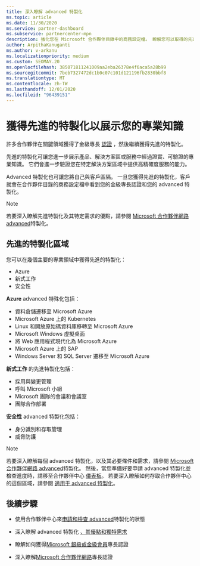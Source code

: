 ```yaml
---
title: 深入瞭解 advanced 特製化
ms.topic: article
ms.date: 11/30/2020
ms.service: partner-dashboard
ms.subservice: partnercenter-mpn
description: 強化您在 Microsoft 合作夥伴目錄中的商務設定檔。 瞭解您可以取得的先進特製化，以及您現有的金級和銀級專長認證。
author: ArpithaKanuganti
ms.author: v-arkanu
ms.localizationpriority: medium
ms.custom: SEOMAY.20
ms.openlocfilehash: 385071811241009aa2eba26378e4f6aca5a28b99
ms.sourcegitcommit: 7beb7327472dc1b0c07c101d121196fb2830bbf8
ms.translationtype: MT
ms.contentlocale: zh-TW
ms.lasthandoff: 12/01/2020
ms.locfileid: "96439151"
---
```

# <a name="earn-an-advanced-specialization-to-showcase-your-expertise"></a>獲得先進的特製化以展示您的專業知識

許多合作夥伴在關鍵領域獲得了金級專長 [認證](learn-about-competencies.md) ，然後繼續獲得先進的特製化。

先進的特製化可讓您進一步展示產品、解決方案區或服務中經過證實、可驗證的專業知識。 它們會進一步驗證您在特定解決方案區域中提供高精確度服務的能力。

Advanced 特製化也可讓您將自己與客戶區隔。 一旦您獲得先進的特製化，客戶就會在合作夥伴目錄的商務設定檔中看到您的金級專長認證和您的 advanced 特製化。

> [!NOTE]
> 若要深入瞭解先進特製化及其特定需求的優點，請參閱 [Microsoft 合作夥伴網路 advanced](https://partner.microsoft.com/membership/advanced-specialization)特製化。

## <a name="advanced-specialization-areas"></a>先進的特製化區域

您可以在幾個主要的專業領域中獲得先進的特製化：

- Azure
- 新式工作
- 安全性

**Azure** advanced 特殊化包括：

- 資料倉儲遷移至 Microsoft Azure
- Microsoft Azure 上的 Kubernetes
- Linux 和開放原始碼資料庫移轉至 Microsoft Azure
- Microsoft Windows 虛擬桌面
- 將 Web 應用程式現代化為 Microsoft Azure
- Microsoft Azure 上的 SAP
- Windows Server 和 SQL Server 遷移至 Microsoft Azure

**新式工作** 的先進特製化包括：

- 採用與變更管理
- 呼叫 Microsoft 小組
- Microsoft 團隊的會議和會議室
- 團隊合作部署

**安全性** advanced 特製化包括：

- 身分識別和存取管理
- 威脅防護

> [!NOTE]
> 若要深入瞭解每個 advanced 特製化，以及其必要條件和需求，請參閱 [Microsoft 合作夥伴網路 advanced](https://partner.microsoft.com/membership/advanced-specialization)特製化。 然後，當您準備好要申請 advanced 特製化並檢查進度時，請移至合作夥伴中心 [儀表板](https://partner.microsoft.com/dashboard)。 若要深入瞭解如何存取合作夥伴中心的這個區域，請參閱 [適用于 advanced 特製化](advanced-specializations-apply.md)。

## <a name="next-steps"></a>後續步驟

- 使用合作夥伴中心來[申請和檢查 advanced](advanced-specializations-apply.md)特製化的狀態

- 深入瞭解 advanced 特製化 [、其優點和獨特需求](https://partner.microsoft.com/membership/advanced-specialization)

- 瞭解如何獲得[Microsoft 銀級或金級會員](learn-about-competencies.md)專長認證

- 深入瞭解[Microsoft 合作夥伴網路](https://partner.microsoft.com/membership/competencies)專長認證